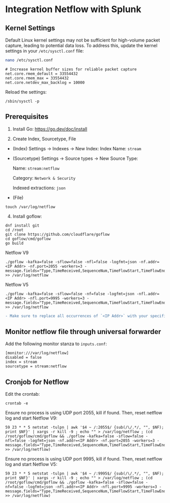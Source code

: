# Integration Netflow with Splunk

## Kernel Settings

Default Linux kernel settings may not be sufficient for high-volume packet capture, leading to potential data loss. To address this, update the kernel settings in your `/etc/sysctl.conf` file:

```bash
nano /etc/sysctl.conf
```
```
# Increase kernel buffer sizes for reliable packet capture
net.core.rmem_default = 33554432
net.core.rmem_max = 33554432
net.core.netdev_max_backlog = 10000
```
Reload the settings:
```
/sbin/sysctl -p
```
## Prerequisites
1. Install Go: https://go.dev/doc/install

2. Create Index, Sourcetype, File

- (Index)
Settings → Indexes → New Index:
      Index Name: `stream`

- (Sourcetype)
Settings → Source types → New Source Type:

  Name: `stream:netflow`

  Category: `Network & Security`

  Indexed extractions: `json`
- (File)
```
touch /var/log/netflow
```
4. Install goflow:
```
dnf install git
cd /root
git clone https://github.com/cloudflare/goflow
cd goflow/cmd/goflow
go build
```

Netflow V9
```
./goflow -kafka=false -sflow=false -nfl=false -logfmt=json -nf.addr=<IP Addr> -nf.port=2055 -workers=3 -message.fields="Type,TimeReceived,SequenceNum,TimeFlowStart,TimeFlowEnd,Bytes,Packets,SrcAddr,DstAddr,Proto,SrcPort,DstPort,InIf,OutIf,SrcMac,DstMac,SrcVlan,DstVlan,VlanId,TCPFlags,IcmpType,FragmentId,NextHop" >> /var/log/netflow
```

Netflow V5
```
./goflow -kafka=false -sflow=false -nf=false -logfmt=json -nfl.addr=<IP Addr> -nfl.port=9995 -workers=3 -message.fields="Type,TimeReceived,SequenceNum,TimeFlowStart,TimeFlowEnd,Bytes,Packets,SrcAddr,DstAddr,Proto,SrcPort,DstPort,InIf,OutIf,SrcMac,DstMac,SrcVlan,DstVlan,VlanId,TCPFlags,IcmpType,FragmentId,NextHop" >> /var/log/netflow
```

```diff
- Make sure to replace all occurrences of `<IP Addr>` with your specific IP address.
```

## Monitor netflow file through universal forwarder

Add the following monitor stanza to `inputs.conf`:
```
[monitor:///var/log/netflow]
disabled = false
index = stream
sourcetype = stream:netflow
```

## Cronjob for Netflow
Edit the crontab:
```
crontab -e
```
Ensure no process is using UDP port 2055, kill if found. Then, reset netflow log and start Netflow V9:
```
59 23 * * 5 netstat -tulpn | awk '$4 ~ /:2055$/ {sub(/\/.*/, "", $NF); print $NF}' | xargs -r kill -9 ; echo "" > /var/log/netflow ; (cd /root/goflow/cmd/goflow && ./goflow -kafka=false -sflow=false -nfl=false -logfmt=json -nf.addr=<IP Addr> -nf.port=2055 -workers=3 -message.fields="Type,TimeReceived,SequenceNum,TimeFlowStart,TimeFlowEnd,Bytes,Packets,SrcAddr,DstAddr,Proto,SrcPort,DstPort,InIf,OutIf,SrcMac,DstMac,SrcVlan,DstVlan,VlanId,TCPFlags,IcmpType,FragmentId,NextHop" >> /var/log/netflow)
```
Ensure no process is using UDP port 9995, kill if found. Then, reset netflow log and start Netflow V5:
```
59 23 * * 5 netstat -tulpn | awk '$4 ~ /:9995$/ {sub(/\/.*/, "", $NF); print $NF}' | xargs -r kill -9 ; echo "" > /var/log/netflow ; (cd /root/goflow/cmd/goflow && ./goflow -kafka=false -sflow=false -nf=false -logfmt=json -nfl.addr=<IP Addr> -nfl.port=9995 -workers=3 -message.fields="Type,TimeReceived,SequenceNum,TimeFlowStart,TimeFlowEnd,Bytes,Packets,SrcAddr,DstAddr,Proto,SrcPort,DstPort,InIf,OutIf,SrcMac,DstMac,SrcVlan,DstVlan,VlanId,TCPFlags,IcmpType,FragmentId,NextHop" >> /var/log/netflow)
```
